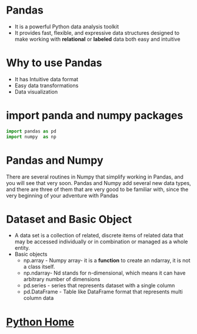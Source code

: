 # Pandas
- It is a powerful Python data analysis toolkit
- It provides fast, flexible, and expressive data structures designed to make working with **relational** or **labeled** data both easy and intuitive
# Why to use Pandas
- It has Intuitive data format
- Easy data transformations
- Data visualization

# import panda and numpy packages
```python
import pandas as pd
import numpy  as np
```

# Pandas and Numpy
There are several routines in Numpy that simplify working in Pandas, and you will see that very soon. Pandas and Numpy add several new data types, and there are three of them that are very good to be familiar with, since the very beginning of your adventure with Pandas

# Dataset and Basic Object
- A data set is a collection of related, discrete items of related data that may be accessed individually or in combination or managed as a whole entity.
- Basic objects
    - np.array - Numpy array-  it is a **function** to create an ndarray, it is not a class itself.
    - np.ndarray- Nd stands for n-dimensional, which means it can have arbitrary number of dimensions
    - pd.series - series that represents dataset with a single column
    - pd.DataFrame - Table like DataFrame format that represents multi column data
# [Python Home](index.html#Pandas)
